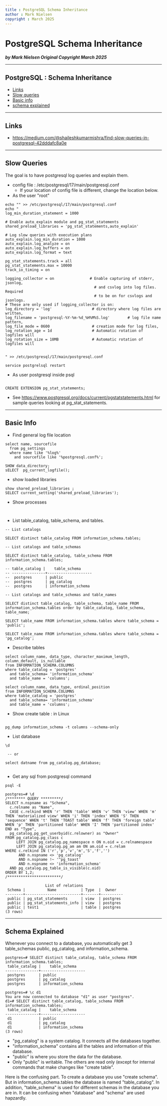 ```yaml
---
title : PostgreSQL Schema Inheritance
author : Mark Nielsen
copyright : March 2025
---
```



PostgreSQL Schema Inheritance
==============================

_**by Mark Nielsen
Original Copyright March 2025**_


---
PostgreSQL : Schema Inheritance
---

* [Links](#links)
* [Slow queries](#slow)
* [Basic info](#basic)
* [schema explained](#s)

* * *
<a name=links>Links</a>
-----
* https://medium.com/@shaileshkumarmishra/find-slow-queries-in-postgresql-42dddafc8a0e

* * *
<a name=slow></a> Slow Queries
-----
The goal is to have postgresql log queries and explain them. 
* config file : /etc/postgresql/17/main/postgresql.conf
    * If your location of config file is different, change the location below.
* As the user "root"
```
echo "" >> /etc/postgresql/17/main/postgresql.conf
echo "
log_min_duration_statement = 1000

# Enable auto_explain module and pg_stat_statements
shared_preload_libraries = 'pg_stat_statements,auto_explain'

# Log slow queries with execution plans
auto_explain.log_min_duration = 1000  
auto_explain.log_analyze = on
auto_explain.log_buffers = on
auto_explain.log_format = text

pg_stat_statements.track = all
pg_stat_statements.max = 10000
track_io_timing = on

logging_collector = on                # Enable capturing of stderr, jsonlog,
                                        # and csvlog into log files. Required
                                        # to be on for csvlogs and jsonlogs.
# These are only used if logging_collector is on:
log_directory = 'log'                  # directory where log files are written,
log_filename = 'postgresql-%Y-%m-%d_%H%M%S.log'        # log file name pattern,
log_file_mode = 0600                   # creation mode for log files,
log_rotation_age = 1d                  # Automatic rotation of logfiles will
log_rotation_size = 10MB               # Automatic rotation of logfiles will


" >> /etc/postgresql/17/main/postgresql.conf

service postgrelsql restart

```
* As user postgresql inside psql
```

CREATE EXTENSION pg_stat_statements;
```
* See https://www.postgresql.org/docs/current/pgstatstatements.html for sample queries looking at
pg_stat_statements.

* * *
<a name=basic></a> Basic Info
-----


* Find general log file location
```
select name, sourcefile 
  from pg_settings
  where name like '%log%'
    and sourcefile like '%postgresql.conf%';

SHOW data_directory;
sELECT  pg_current_logfile();
```
* show loaded libraries
```
show shared_preload_libraries ;
SELECT current_setting('shared_preload_libraries');
```

* Show processes
```


```

* List table_catalog, table_schema, and tables.
```
-- List catalogs

SELECT distinct table_catalog FROM information_schema.tables;

-- List catalogs and table_schemas

SELECT distinct table_catalog, table_schema FROM information_schema.tables;

-- table_catalog |    table_schema
-- ---------------+--------------------
--  postgres      | public
--  postgres      | pg_catalog
--  postgres      | information_schema

-- List catalogs and table_schemas and table_names

SELECT distinct table_catalog, table_schema, table_name FROM information_schema.tables order by table_catalog, table_schema, table_name;

SELECT table_name FROM information_schema.tables where table_schema = 'public';

SELECT table_name FROM information_schema.tables where table_schema = 'pg_catalog';

```

* Describe tables
```
select column_name, data_type, character_maximum_length, column_default, is_nullable
from INFORMATION_SCHEMA.COLUMNS
where table_catalog = 'postgres'
  and table_schema= 'information_schema'
  and table_name = 'columns';

select column_name, data_type, ordinal_position
from INFORMATION_SCHEMA.COLUMNS
where table_catalog = 'postgres'
  and table_schema= 'information_schema'
  and table_name = 'columns';

```

* Show create table : in Linux
```

pg_dump information_schema -t columns --schema-only

```

* List database
```
\d

 -- or

select datname from pg_catalog.pg_database;


```

* Get any sql from postgresql command
```
psql -E

postgres=# \d
/******** QUERY *********/
SELECT n.nspname as "Schema",
  c.relname as "Name",
  CASE c.relkind WHEN 'r' THEN 'table' WHEN 'v' THEN 'view' WHEN 'm' THEN 'materialized view' WHEN 'i' THEN 'index' WHEN 'S' THEN 'sequence' WHEN 't' THEN 'TOAST table' WHEN 'f' THEN 'foreign table' WHEN 'p' THEN 'partitioned table' WHEN 'I' THEN 'partitioned index' END as "Type",
  pg_catalog.pg_get_userbyid(c.relowner) as "Owner"
FROM pg_catalog.pg_class c
     LEFT JOIN pg_catalog.pg_namespace n ON n.oid = c.relnamespace
     LEFT JOIN pg_catalog.pg_am am ON am.oid = c.relam
WHERE c.relkind IN ('r','p','v','m','S','f','')
      AND n.nspname <> 'pg_catalog'
      AND n.nspname !~ '^pg_toast'
      AND n.nspname <> 'information_schema'
  AND pg_catalog.pg_table_is_visible(c.oid)
ORDER BY 1,2;
/************************/

                  List of relations
 Schema |          Name           | Type  |  Owner
--------+-------------------------+-------+----------
 public | pg_stat_statements      | view  | postgres
 public | pg_stat_statements_info | view  | postgres
 public | test1                   | table | postgres
(3 rows)

```

* * *
<a name=s></a> Schema Explained
-----
Whenever you connect to a database, you automatically get 3 table_schemas public, pg_catalog, and information_schema. 
```
postgres=# SELECT distinct table_catalog, table_schema FROM information_schema.tables;
 table_catalog |    table_schema
---------------+--------------------
 postgres      | public
 postgres      | pg_catalog
 postgres      | information_schema

postgres=# \c d1
You are now connected to database "d1" as user "postgres".
d1=# SELECT distinct table_catalog, table_schema FROM information_schema.tables;
 table_catalog |    table_schema
---------------+--------------------
 d1            | public
 d1            | pg_catalog
 d1            | information_schema
(3 rows)
```

* "pg_catalog" is a system catalog. It connects all the databases together.
* "information_schema" contains all the tables and information of this database.
* "public" is where you store the data for the database. 
* Only "public" is writable. The others are read only (except for internal commands that
make changes like "create table".

Here is the confusing part. To create a database you use "create schema". But in information_schema.tables
the database is named "table_catalog". In addition, "table_schema" is used for different schemas in the
database you are in. It can be confusing when "database" and "schema" are used hapzardly. 